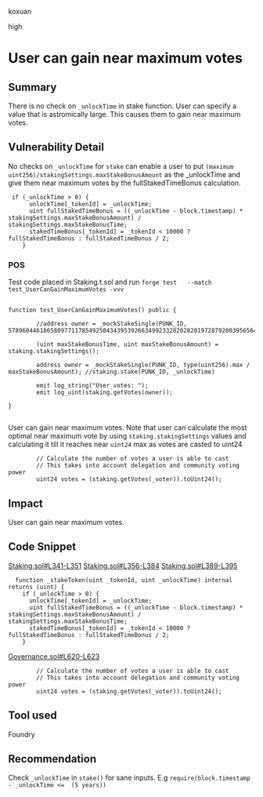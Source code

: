 koxuan

high

# User can gain near maximum votes

## Summary
There is no check on `_unlockTime` in stake function. User can specify a value that is astromically large. This causes them to gain near maximum votes.
## Vulnerability Detail
No checks on `_unlockTime` for `stake` can enable a user to put `(maximum 
 uint256)/stakingSettings.maxStakeBonusAmount` as the _unlockTime and give them near maximum votes by the fullStakedTimeBonus calculation.

```solidity
 if (_unlockTime > 0) {
      unlockTime[_tokenId] = _unlockTime;
      uint fullStakedTimeBonus = ((_unlockTime - block.timestamp) * stakingSettings.maxStakeBonusAmount) / stakingSettings.maxStakeBonusTime;
      stakedTimeBonus[_tokenId] = _tokenId < 10000 ? fullStakedTimeBonus : fullStakedTimeBonus / 2;
    }
```
### POS

Test code placed in Staking.t.sol and run `forge test   --match test_UserCanGainMaximumVotes -vvv`

```solidity

function test_UserCanGainMaximumVotes() public {

        //address owner = _mockStakeSingle(PUNK_ID, 5789604461865809771178549250434395392663499233282028201972879200395656481996);

        (uint maxStakeBonusTime, uint maxStakeBonusAmount) = staking.stakingSettings();

        address owner = _mockStakeSingle(PUNK_ID, type(uint256).max / maxStakeBonusAmount); //staking.stake(PUNK_ID, _unlockTime)

        emit log_string("User votes: ");
        emit log_uint(staking.getVotes(owner));

}


```
User can gain near maximum votes. Note that user can calculate the most optimal near maximum vote by using `staking.stakingSettings` values and calculating it till it reaches near `uint24` max as votes are casted to uint24

```solidity
        // Calculate the number of votes a user is able to cast
        // This takes into account delegation and community voting power
        uint24 votes = (staking.getVotes(_voter)).toUint24();
```

## Impact
User can gain near maximum votes.

## Code Snippet
[Staking.sol#L341-L351](https://github.com/sherlock-audit/2022-11-frankendao/blob/main/src/Staking.sol#L341-L351)
[Staking.sol#L356-L384](https://github.com/sherlock-audit/2022-11-frankendao/blob/main/src/Staking.sol#L356-L384)
[Staking.sol#L389-L395](https://github.com/sherlock-audit/2022-11-frankendao/blob/main/src/Staking.sol#L389-L395)

```solidity
  function _stakeToken(uint _tokenId, uint _unlockTime) internal returns (uint) {
    if (_unlockTime > 0) {
      unlockTime[_tokenId] = _unlockTime;
      uint fullStakedTimeBonus = ((_unlockTime - block.timestamp) * stakingSettings.maxStakeBonusAmount) / stakingSettings.maxStakeBonusTime;
      stakedTimeBonus[_tokenId] = _tokenId < 10000 ? fullStakedTimeBonus : fullStakedTimeBonus / 2;
    }

```

[Governance.sol#L620-L623](https://github.com/sherlock-audit/2022-11-frankendao/blob/main/src/Governance.sol#L620-L623)

```solidity
        // Calculate the number of votes a user is able to cast
        // This takes into account delegation and community voting power
        uint24 votes = (staking.getVotes(_voter)).toUint24();
```
## Tool used

Foundry

## Recommendation
Check `_unlockTime` in `stake()` for sane inputs. E.g `require(block.timestamp - _unlockTime <=  (5 years))`
